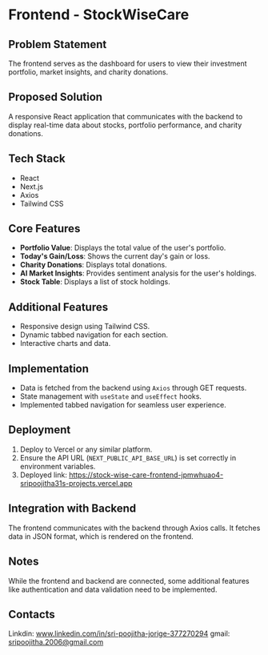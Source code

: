 # Frontend - StockWiseCare

## Problem Statement
The frontend serves as the dashboard for users to view their investment portfolio, market insights, and charity donations.

## Proposed Solution
A responsive React application that communicates with the backend to display real-time data about stocks, portfolio performance, and charity donations.

## Tech Stack
- React
- Next.js
- Axios
- Tailwind CSS

## Core Features
- **Portfolio Value**: Displays the total value of the user's portfolio.
- **Today's Gain/Loss**: Shows the current day's gain or loss.
- **Charity Donations**: Displays total donations.
- **AI Market Insights**: Provides sentiment analysis for the user's holdings.
- **Stock Table**: Displays a list of stock holdings.

## Additional Features
- Responsive design using Tailwind CSS.
- Dynamic tabbed navigation for each section.
- Interactive charts and data.

## Implementation
- Data is fetched from the backend using `Axios` through GET requests.
- State management with `useState` and `useEffect` hooks.
- Implemented tabbed navigation for seamless user experience.

## Deployment
1. Deploy to Vercel or any similar platform.
2. Ensure the API URL (`NEXT_PUBLIC_API_BASE_URL`) is set correctly in environment variables.
3. Deployed link: https://stock-wise-care-frontend-jpmwhuao4-sripoojitha31s-projects.vercel.app

## Integration with Backend
The frontend communicates with the backend through Axios calls. It fetches data in JSON format, which is rendered on the frontend.

## Notes
While the frontend and backend are connected, some additional features like authentication and data validation need to be implemented.

## Contacts 
Linkdin: www.linkedin.com/in/sri-poojitha-jorige-377270294
gmail: sripoojitha.2006@gmail.com
